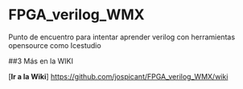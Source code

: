 # FPGA_verilog_WMX
Punto de encuentro para intentar aprender verilog con  herramientas opensource como Icestudio

##3 Más en la WIKI  

[**Ir a la Wiki**] https://github.com/jospicant/FPGA_verilog_WMX/wiki
